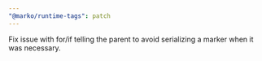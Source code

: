 ```yaml
---
"@marko/runtime-tags": patch
---
```


Fix issue with for/if telling the parent to avoid serializing a marker when it was necessary.
